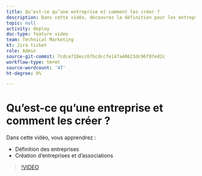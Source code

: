 ```yaml
---
title: Qu’est-ce qu’une entreprise et comment les créer ?
description: Dans cette vidéo, découvrez la définition pour les entreprises et comment créer des entreprises.
topic: null
activity: deploy
doc-type: feature video
team: Technical Marketing
kt: Jira ticket
role: Admin
source-git-commit: 7cdce710ecc6fbcdccfe147a40623dc96f07ed2c
workflow-type: tm+mt
source-wordcount: '47'
ht-degree: 0%

---
```


# Qu’est-ce qu’une entreprise et comment les créer ?

Dans cette vidéo, vous apprendrez :

* Définition des entreprises
* Création d’entreprises et d’associations

>[!VIDEO](https://video.tv.adobe.com/v/335069/?quality=12)
